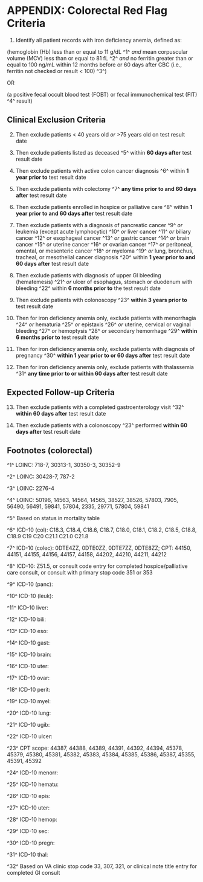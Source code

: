 # APPENDIX: Colorectal Red Flag Criteria

1. Identify all patient records with iron deficiency anemia, defined as:

(hemoglobin (Hb) less than or equal to 11 g/dL ^1^ *and* mean
corpuscular volume (MCV) less than or equal to 81 fL ^2^ *and* no
ferritin greater than or equal to 100 ng/mL within 12 months before or
60 days after CBC (i.e., ferritin not checked or result \< 100) ^3^)

OR

(a positive fecal occult blood test (FOBT) or fecal immunochemical
test (FIT) ^4^ result)




## Clinical Exclusion Criteria

2. Then exclude patients \< 40 years old *or* \>75 years old on test
result date

3. Then exclude patients listed as deceased ^5^ within **60 days
after** test result date

4. Then exclude patients with active colon cancer diagnosis ^6^ within
**1 year prior to** test result date

5. Then exclude patients with colectomy ^7^ **any time prior to and 60
days after** test result date

6. Then exclude patients enrolled in hospice or palliative care ^8^
within **1 year prior to and 60 days after** test result date

7. Then exclude patients with a diagnosis of pancreatic cancer ^9^ *or*
leukemia (except acute lymphocytic) ^10^ *or* liver cancer ^11^ *or*
biliary cancer ^12^ *or* esophageal cancer ^13^ *or* gastric cancer ^14^
*or* brain cancer ^15^ *or* uterine cancer ^16^ *or* ovarian cancer ^17^
*or* peritoneal, omental, or mesenteric cancer ^18^ *or* myeloma ^19^
*or* lung, bronchus, tracheal, or mesothelial cancer diagnosis ^20^
within **1 year prior to and 60 days after** test result date

8. Then exclude patients with diagnosis of upper GI bleeding
(hematemesis) ^21^ *or* ulcer of esophagus, stomach or duodenum with
bleeding ^22^ within **6 months prior to** the test result date

9. Then exclude patients with colonoscopy ^23^ **within 3 years prior
to** test result date

10. Then for iron deficiency anemia only, exclude patients with
menorrhagia ^24^ *or* hematuria ^25^ *or* epistaxis ^26^ *or* uterine,
cervical or vaginal bleeding ^27^ *or* hemoptysis ^28^ *or* secondary
hemorrhage ^29^ **within 6 months prior to** test result date

11. Then for iron deficiency anemia only, exclude patients with
diagnosis of pregnancy ^30^ **within 1 year prior to or 60 days
after** test result date

12. Then for iron deficiency anemia only, exclude patients with
thalassemia ^31^ **any time prior to or within 60 days after** test
result date




## Expected Follow-up Criteria

13. Then exclude patients with a completed gastroenterology visit ^32^
**within 60 days after** test result date

14. Then exclude patients with a colonoscopy ^23^ performed **within
60 days after** test result date




## Footnotes (colorectal)

^1^ LOINC: 718-7, 30313-1, 30350-3, 30352-9

^2^ LOINC: 30428-7, 787-2

^3^ LOINC: 2276-4

^4^ LOINC: 50196, 14563, 14564, 14565, 38527, 38526, 57803, 7905,
56490, 56491, 59841, 57804, 2335, 29771, 57804, 59841

^5^ Based on status in mortality table

^6^ ICD-10 (col): C18.3, C18.4, C18.6, C18.7, C18.0, C18.1, C18.2, C18.5, C18.8, C18.9
C19
C20
C21.1
C21.0
C21.8




^7^ ICD-10 (colec): 0DTE4ZZ, 0DTE0ZZ, 0DTE7ZZ, 0DTE8ZZ; CPT: 44150,
44151, 44155, 44156, 44157, 44158, 44202, 44210, 44211, 44212

^8^ ICD-10: Z51.5, or consult code entry for completed
hospice/palliative care consult, or consult with primary stop code 351
or 353

^9^ ICD-10 (panc): 

^10^ ICD-10 (leuk): 

^11^ ICD-10 liver: 

^12^ ICD-10 bili: 

^13^ ICD-10 eso: 

^14^ ICD-10 gast: 

^15^ ICD-10 brain: 

^16^ ICD-10 uter: 

^17^ ICD-10 ovar: 

^18^ ICD-10 perit: 

^19^ ICD-10 myel: 

^20^ ICD-10 lung: 

^21^ ICD-10 ugib: 

^22^ ICD-10 ulcer: 

^23^ CPT scope: 44387, 44388, 44389, 44391, 44392, 44394, 45378, 45379,
45380, 45381, 45382, 45383, 45384, 45385, 45386, 45387, 45355, 45391,
45392

^24^ ICD-10 menorr: 

^25^ ICD-10 hematu: 

^26^ ICD-10 epis: 

^27^ ICD-10 uter: 

^28^ ICD-10 hemop: 

^29^ ICD-10 sec: 

^30^ ICD-10 pregn: 

^31^ ICD-10 thal: 

^32^ Based on VA clinic stop code 33, 307, 321, or clinical note title
entry for completed GI consult


